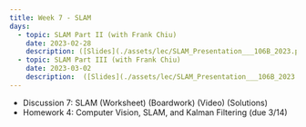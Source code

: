 ```yaml
---
title: Week 7 - SLAM
days:
  - topic: SLAM Part II (with Frank Chiu)
    date: 2023-02-28
    description: ([Slides](./assets/lec/SLAM_Presentation___106B_2023.pdf)) (Boardwork) (Video) 
  - topic: SLAM Part III (with Frank Chiu)
    date: 2023-03-02
    description:  ([Slides](./assets/lec/SLAM_Presentation___106B_2023.pdf)) (Boardwork) (Video)
---
```


- Discussion 7: SLAM (Worksheet) (Boardwork) (Video) (Solutions)
- Homework 4: Computer Vision, SLAM, and Kalman Filtering (due 3/14)

<a id="Week8"></a>

